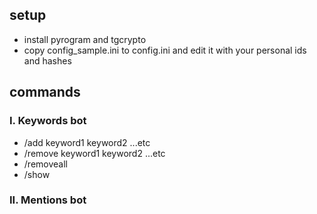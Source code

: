 ## setup
- install pyrogram and tgcrypto
- copy config_sample.ini to config.ini and edit it with your personal ids and hashes


## commands
### I. Keywords bot
- /add keyword1 keyword2 ...etc
- /remove keyword1 keyword2 ...etc
- /removeall
- /show

### II. Mentions bot